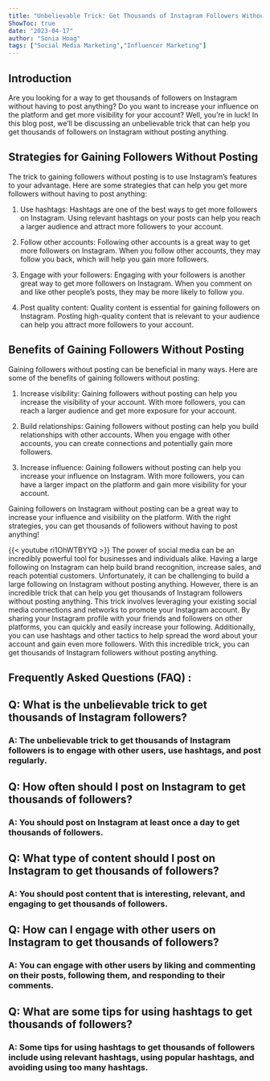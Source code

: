 ```yaml
---
title: "Unbelievable Trick: Get Thousands of Instagram Followers Without Posting Anything!"
ShowToc: true 
date: "2023-04-17"
author: "Sonia Hoag" 
tags: ["Social Media Marketing","Influencer Marketing"]
---
```

## Introduction

Are you looking for a way to get thousands of followers on Instagram without having to post anything? Do you want to increase your influence on the platform and get more visibility for your account? Well, you’re in luck! In this blog post, we’ll be discussing an unbelievable trick that can help you get thousands of followers on Instagram without posting anything.

## Strategies for Gaining Followers Without Posting

The trick to gaining followers without posting is to use Instagram’s features to your advantage. Here are some strategies that can help you get more followers without having to post anything:

1. Use hashtags: Hashtags are one of the best ways to get more followers on Instagram. Using relevant hashtags on your posts can help you reach a larger audience and attract more followers to your account.

2. Follow other accounts: Following other accounts is a great way to get more followers on Instagram. When you follow other accounts, they may follow you back, which will help you gain more followers.

3. Engage with your followers: Engaging with your followers is another great way to get more followers on Instagram. When you comment on and like other people’s posts, they may be more likely to follow you.

4. Post quality content: Quality content is essential for gaining followers on Instagram. Posting high-quality content that is relevant to your audience can help you attract more followers to your account.

## Benefits of Gaining Followers Without Posting

Gaining followers without posting can be beneficial in many ways. Here are some of the benefits of gaining followers without posting:

1. Increase visibility: Gaining followers without posting can help you increase the visibility of your account. With more followers, you can reach a larger audience and get more exposure for your account.

2. Build relationships: Gaining followers without posting can help you build relationships with other accounts. When you engage with other accounts, you can create connections and potentially gain more followers.

3. Increase influence: Gaining followers without posting can help you increase your influence on Instagram. With more followers, you can have a larger impact on the platform and gain more visibility for your account.

Gaining followers on Instagram without posting can be a great way to increase your influence and visibility on the platform. With the right strategies, you can get thousands of followers without having to post anything!

{{< youtube ri1OhWTBYYQ >}} 
The power of social media can be an incredibly powerful tool for businesses and individuals alike. Having a large following on Instagram can help build brand recognition, increase sales, and reach potential customers. Unfortunately, it can be challenging to build a large following on Instagram without posting anything. However, there is an incredible trick that can help you get thousands of Instagram followers without posting anything. This trick involves leveraging your existing social media connections and networks to promote your Instagram account. By sharing your Instagram profile with your friends and followers on other platforms, you can quickly and easily increase your following. Additionally, you can use hashtags and other tactics to help spread the word about your account and gain even more followers. With this incredible trick, you can get thousands of Instagram followers without posting anything.

## Frequently Asked Questions (FAQ) :
<h2>Q: What is the unbelievable trick to get thousands of Instagram followers?</h2>

<h3>A: The unbelievable trick to get thousands of Instagram followers is to engage with other users, use hashtags, and post regularly.</h3>

<h2>Q: How often should I post on Instagram to get thousands of followers?</h2>

<h3>A: You should post on Instagram at least once a day to get thousands of followers.</h3>

<h2>Q: What type of content should I post on Instagram to get thousands of followers?</h2>

<h3>A: You should post content that is interesting, relevant, and engaging to get thousands of followers.</h3>

<h2>Q: How can I engage with other users on Instagram to get thousands of followers?</h2>

<h3>A: You can engage with other users by liking and commenting on their posts, following them, and responding to their comments.</h3>

<h2>Q: What are some tips for using hashtags to get thousands of followers?</h2>

<h3>A: Some tips for using hashtags to get thousands of followers include using relevant hashtags, using popular hashtags, and avoiding using too many hashtags.</h3>




